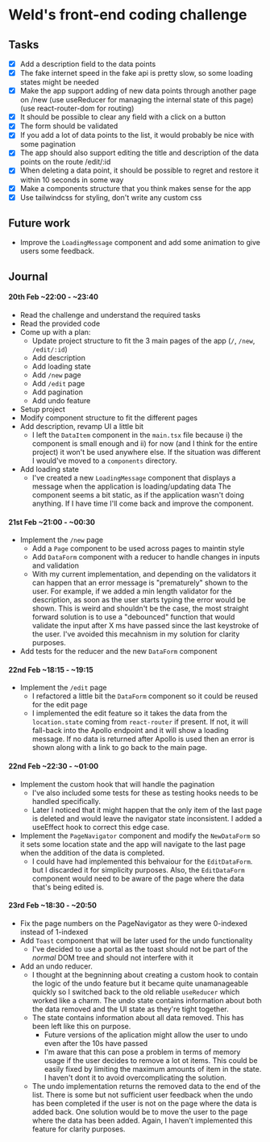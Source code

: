 # Weld's front-end coding challenge

## Tasks

- [x] Add a description field to the data points
- [x] The fake internet speed in the fake api is pretty slow, so some loading states might be needed
- [x] Make the app support adding of new data points through another page on /new (use useReducer for managing the internal state of this page) (use react-router-dom for routing)
- [x] It should be possible to clear any field with a click on a button
- [x] The form should be validated
- [x] If you add a lot of data points to the list, it would probably be nice with some pagination
- [x] The app should also support editing the title and description of the data points on the route /edit/:id
- [x] When deleting a data point, it should be possible to regret and restore it within 10 seconds in some way
- [x] Make a components structure that you think makes sense for the app
- [x] Use tailwindcss for styling, don't write any custom css

## Future work

- Improve the `LoadingMessage` component and add some animation to give users some feedback.

## Journal

#### 20th Feb ~22:00 - ~23:40

- Read the challenge and understand the required tasks
- Read the provided code
- Come up with a plan:
  - Update project structure to fit the 3 main pages of the app (`/`, `/new`, `/edit/:id`)
  - Add description
  - Add loading state
  - Add `/new` page
  - Add `/edit` page
  - Add pagination
  - Add undo feature
- Setup project
- Modify component structure to fit the different pages 
- Add description, revamp UI a little bit
  - I left the `DataItem` component in the `main.tsx` file because i) the component is small enough and ii) for now (and I think for the entire project) it won't be used anywhere else. If the situation was different I would've moved to a `components` directory.
- Add loading state
  - I've created a new `LoadingMessage` component that displays a message when the application is loading/updating data The component seems a bit static, as if the application wasn't doing anything. If I have time I'll come back and improve the component.

#### 21st Feb ~21:00 - ~00:30
- Implement the `/new` page
  - Add a `Page` component to be used across pages to maintin style
  - Add `DataForm` component with a reducer to handle changes in inputs and validation
  - With my current implementation, and depending on the validators it can happen that an error message is "prematurely" shown to the user. For example, if we added a min length validator for the description, as soon as the user starts typing the error would be shown. This is weird and shouldn't be the case, the most straight forward solution is to use a "debounced" function that would validate the input after X ms have passed since the last keystroke of the user. I've avoided this mecahnism in my solution for clarity purposes.
- Add tests for the reducer and the new `DataForm` component

#### 22nd Feb ~18:15 - ~19:15
- Implement the `/edit` page
  - I refactored a little bit the `DataForm` component so it could be reused for the edit page
  - I implemented the edit feature so it takes the data from the `location.state` coming from `react-router` if present. If not, it will fall-back into the Apollo endpoint and it will show a loading message. If no data is returned after Apollo is used then an error is shown along with a link to go back to the main page.

#### 22nd Feb ~22:30 - ~01:00
- Implement the custom hook that will handle the pagination
  - I've also included some tests for these as testing hooks needs to be handled specifically.
  - Later I noticed that it might happen that the only item of the last page is deleted and would leave the navigator state inconsistent. I added a useEffect hook to correct this edge case.
- Implement the `PageNavigator` component and modify the `NewDataForm` so it sets some location state and the app will navigate to the last page when the addition of the data is completed.
  - I could have had implemented this behvaiour for the `EditDataForm`. but I discarded it for simplicity purposes. Also, the `EditDataForm` component would need to be aware of the page where the data that's being edited is.

#### 23rd Feb ~18:30 - ~20:50
- Fix the page numbers on the PageNavigator as they were 0-indexed instead of 1-indexed
- Add `Toast` component that will be later used for the undo functionality
  - I've decided to use a portal as the toast should not be part of the *normal* DOM tree and should not interfere with it
- Add an undo reducer.
  - I thought at the begninning about creating a custom hook to contain the logic of the undo feature but it became quite unamanageable quickly so I switched back to the old reliable `useReducer` which worked like a charm. The undo state contains information about both the data removed and the UI state as they're tight together.
  - The state contains information about all data removed. This has been left like this on purpose.
    - Future versions of the aplication might allow the user to undo even after the 10s have passed
    - I'm aware that this can pose a problem in terms of memory usage if the user decides to remove a lot ot items. This could be easily fixed by limiting the maximum amounts of item in the state. I haven't dont it to avoid overcomplicating the solution.
  - The undo implementation returns the removed data to the end of the list. There is some but not sufficient user feedback when the undo has been completed if the user is not on the page where the data is added back. One solution would be to move the user to the page where the data has been added. Again, I haven't implemented this feature for clarity purposes.